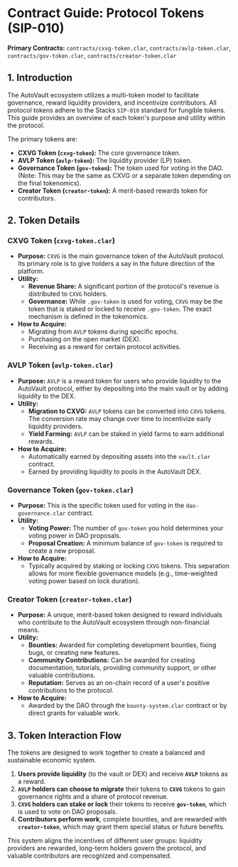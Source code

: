 # Contract Guide: Protocol Tokens (SIP-010)

**Primary Contracts:** `contracts/cxvg-token.clar`, `contracts/avlp-token.clar`, `contracts/gov-token.clar`, `contracts/creator-token.clar`

## 1. Introduction

The AutoVault ecosystem utilizes a multi-token model to facilitate governance, reward liquidity providers, and incentivize contributors. All protocol tokens adhere to the Stacks `SIP-010` standard for fungible tokens. This guide provides an overview of each token's purpose and utility within the protocol.

The primary tokens are:
-   **CXVG Token (`cxvg-token`):** The core governance token.
-   **AVLP Token (`avlp-token`):** The liquidity provider (LP) token.
-   **Governance Token (`gov-token`):** The token used for voting in the DAO. (Note: This may be the same as CXVG or a separate token depending on the final tokenomics).
-   **Creator Token (`creator-token`):** A merit-based rewards token for contributors.

## 2. Token Details

### CXVG Token (`cxvg-token.clar`)

-   **Purpose:** `CXVG` is the main governance token of the AutoVault protocol. Its primary role is to give holders a say in the future direction of the platform.
-   **Utility:**
    -   **Revenue Share:** A significant portion of the protocol's revenue is distributed to `CXVG` holders.
    -   **Governance:** While `.gov-token` is used for voting, `CXVG` may be the token that is staked or locked to receive `.gov-token`. The exact mechanism is defined in the tokenomics.
-   **How to Acquire:**
    -   Migrating from `AVLP` tokens during specific epochs.
    -   Purchasing on the open market (DEX).
    -   Receiving as a reward for certain protocol activities.

### AVLP Token (`avlp-token.clar`)

-   **Purpose:** `AVLP` is a reward token for users who provide liquidity to the AutoVault protocol, either by depositing into the main vault or by adding liquidity to the DEX.
-   **Utility:**
    -   **Migration to CXVG:** `AVLP` tokens can be converted into `CXVG` tokens. The conversion rate may change over time to incentivize early liquidity providers.
    -   **Yield Farming:** `AVLP` can be staked in yield farms to earn additional rewards.
-   **How to Acquire:**
    -   Automatically earned by depositing assets into the `vault.clar` contract.
    -   Earned by providing liquidity to pools in the AutoVault DEX.

### Governance Token (`gov-token.clar`)

-   **Purpose:** This is the specific token used for voting in the `dao-governance.clar` contract.
-   **Utility:**
    -   **Voting Power:** The number of `gov-token` you hold determines your voting power in DAO proposals.
    -   **Proposal Creation:** A minimum balance of `gov-token` is required to create a new proposal.
-   **How to Acquire:**
    -   Typically acquired by staking or locking `CXVG` tokens. This separation allows for more flexible governance models (e.g., time-weighted voting power based on lock duration).

### Creator Token (`creator-token.clar`)

-   **Purpose:** A unique, merit-based token designed to reward individuals who contribute to the AutoVault ecosystem through non-financial means.
-   **Utility:**
    -   **Bounties:** Awarded for completing development bounties, fixing bugs, or creating new features.
    -   **Community Contributions:** Can be awarded for creating documentation, tutorials, providing community support, or other valuable contributions.
    -   **Reputation:** Serves as an on-chain record of a user's positive contributions to the protocol.
-   **How to Acquire:**
    -   Awarded by the DAO through the `bounty-system.clar` contract or by direct grants for valuable work.

## 3. Token Interaction Flow

The tokens are designed to work together to create a balanced and sustainable economic system.

1.  **Users provide liquidity** (to the vault or DEX) and receive **`AVLP`** tokens as a reward.
2.  **`AVLP` holders can choose to migrate** their tokens to **`CXVG`** tokens to gain governance rights and a share of protocol revenue.
3.  **`CXVG` holders can stake or lock** their tokens to receive **`gov-token`**, which is used to vote on DAO proposals.
4.  **Contributors perform work**, complete bounties, and are rewarded with **`creator-token`**, which may grant them special status or future benefits.

This system aligns the incentives of different user groups: liquidity providers are rewarded, long-term holders govern the protocol, and valuable contributors are recognized and compensated.
